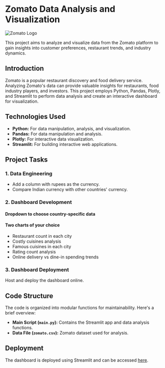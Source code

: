 # Zomato Data Analysis and Visualization

![Zomato Logo](https://cdn.iconscout.com/icon/free/png-512/zomato-1938491-1645079.png)

This project aims to analyze and visualize data from the Zomato platform to gain insights into customer preferences, restaurant trends, and industry dynamics.


## Introduction

Zomato is a popular restaurant discovery and food delivery service. Analyzing Zomato's data can provide valuable insights for restaurants, food industry players, and investors. This project employs Python, Pandas, Plotly, and Streamlit to perform data analysis and create an interactive dashboard for visualization.

## Technologies Used

- **Python:** For data manipulation, analysis, and visualization.
- **Pandas:** For data manipulation and analysis.
- **Plotly:** For interactive data visualization.
- **Streamlit:** For building interactive web applications.

## Project Tasks

### 1. Data Engineering

- Add a column with rupees as the currency.
- Compare Indian currency with other countries' currency.

### 2. Dashboard Development

#### Dropdown to choose country-specific data
#### Two charts of your choice
- Restaurant count in each city
- Costly cuisines analysis
- Famous cuisines in each city
- Rating count analysis
- Online delivery vs dine-in spending trends

### 3. Dashboard Deployment

Host and deploy the dashboard online.

## Code Structure

The code is organized into modular functions for maintainability. Here's a brief overview:

- **Main Script (`main.py`):** Contains the Streamlit app and data analysis functions.
- **Data File (`zomato.csv`):** Zomato dataset used for analysis.

## Deployment

The dashboard is deployed using Streamlit and can be accessed [here](#).


